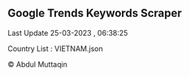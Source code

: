 

## Google Trends Keywords Scraper 
 
Last Update 25-03-2023 , 06:38:25

Country List :
VIETNAM.json



© Abdul Muttaqin 
